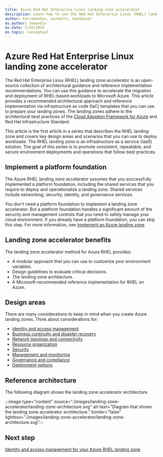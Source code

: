 ```yaml
---
title: Azure Red Hat Enterprise Linux landing zone accelerator
description: Learn how to use the Red Hat Enterprise Linux (RHEL) landing zone accelerator to create a consistent, repeatable, and secure environment deployment.
author: terrymandin, parmstro, heatmiser
ms.author: temandin
ms.date: 7/24/2024
ms.topic: conceptual
---
```


# Azure Red Hat Enterprise Linux landing zone accelerator

The Red Hat Enterprise Linux (RHEL) landing zone accelerator is an open-source collection of architectural guidance and reference implementation recommendations. You can use this guidance to accelerate the migration and deployment of RHEL-based workloads to Microsoft Azure. This article provides a recommended architectural approach and reference implementation via infrastructure as code (IaC) templates that you can use to prepare your landing zones. The landing zones adhere to the architectural best practices of the [Cloud Adoption Framework for Azure](/azure/cloud-adoption-framework/) and Red Hat Infrastructure Standard.

This article is the first article in a series that describes the RHEL landing zone and covers key design areas and scenarios that you can use to deploy workloads. The RHEL landing zone is an infrastructure as a service (IaaS) solution. The goal of this series is to promote consistent, repeatable, and secure environment deployments and operations that follow best practices.

## Implement a platform foundation

The Azure RHEL landing zone accelerator assumes that you successfully implemented a platform foundation, including the shared services that you require to deploy and operationalize a landing zone. Shared services include networking, security, identity, and governance services.

You don't need a platform foundation to implement a landing zone accelerator. But a platform foundation handles a significant amount of the security and management controls that you need to safely manage your cloud environment. If you already have a platform foundation, you can skip this step. For more information, see [Implement an Azure landing zone](../../../ready/landing-zone/index.md).

## Landing zone accelerator benefits

The landing zone accelerator method for Azure RHEL provides:

- A modular approach that you can use to customize your environment variables.
- Design guidelines to evaluate critical decisions.
- The landing zone architecture.
- A Microsoft-recommended reference implementation for RHEL on Azure.

## Design areas

There are many considerations to keep in mind when you create Azure landing zones. Think about considerations for:

- [Identity and access management](./identity-access-management.md)
- [Business continuity and disaster recovery](./business-continuity-disaster-recovery.md)
- [Network topology and connectivity](./network-topology-connectivity.md)
- [Resource organization](./resource-organization.md)
- [Security](./security.md)
- [Management and monitoring](./management-monitoring.md)
- [Governance and compliance](./governance-compliance.md)
- [Deployment options](./platform-automation-devops.md)

## Reference architecture

The following diagram shows the landing zone accelerator architecture.

:::image type="content" source="./images/landing-zone-accelerator/landing-zone-architecture.svg" alt-text="Diagram that shows the landing zone accelerator architecture." border="false" lightbox="./images/landing-zone-accelerator/landing-zone-architecture.svg":::

## Next step

[Identity and access management for your Azure RHEL landing zone](./identity-access-management.md)
